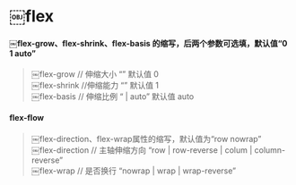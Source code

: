 # ￼flex

#### ￼flex-grow、flex-shrink、flex-basis 的缩写，后两个参数可选填，默认值“0 1 auto”
> ￼flex-grow // 伸缩大小 “<number>” 默认值 0  
> ￼flex-shrink //伸缩能力 “<number>” 默认值 1  
> ￼flex-basis // 伸缩比例 “<length> | auto” 默认值 auto  


#### flex-flow
> ￼flex-direction、flex-wrap属性的缩写，默认值为“row nowrap”  
> ￼flex-direction // 主轴伸缩方向 “row | row-reverse | colum | column-reverse”  
> ￼flex-wrap // 是否换行 “nowrap | wrap | wrap-reverse”  
